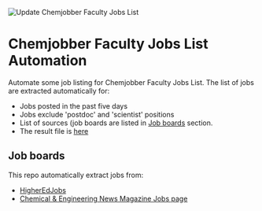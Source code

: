 ![Update Chemjobber Faculty Jobs List](https://github.com/khoivan88/chemjobber-faculty-jobs-list-automation/workflows/Update%20Chemjobber%20Faculty%20Jobs%20List/badge.svg)

# Chemjobber Faculty Jobs List Automation
Automate some job listing for Chemjobber Faculty Jobs List. The list of jobs are extracted automatically for:
- Jobs posted in the past five days
- Jobs exclude 'postdoc' and 'scientist' positions
- List of sources (job boards are listed in [Job boards](#job-boards) section.
- The result file is [here](/data/jobs.csv)

## Job boards
This repo automatically extract jobs from:
- [HigherEdJobs](https://www.higheredjobs.com/faculty/search.cfm?JobCat=101&StartRow=-1&SortBy=1&NumJobs=25&filterby=&filterptype=1&filtercountry=38&filtercountry=226&CatType=)
- [Chemical & Engineering News Magazine Jobs page](https://chemistryjobs.acs.org/jobs/full-time/north-america/)
